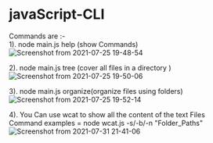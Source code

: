 
# javaScript-CLI
Commands are :-
<br>
1). node main.js help (show Commands)
![Screenshot from 2021-07-25 19-48-54](https://user-images.githubusercontent.com/56231634/126902563-dc04a3d5-9794-474f-a6f0-d9f677a73a67.png)

2). node main.js tree (cover all files in a directory )
<br>
![Screenshot from 2021-07-25 19-50-06](https://user-images.githubusercontent.com/56231634/126902612-f99bfdcd-9591-476b-b45c-04aa5fd951dd.png)

3). node main.js organize(organize files using folders)<br>
![Screenshot from 2021-07-25 19-52-14](https://user-images.githubusercontent.com/56231634/126902633-77289a86-13bd-45f8-aa88-fd0d12f7d06b.png)

4). You Can use wcat to show all the content of the text Files<br>
Command examples = node wcat.js -s/-b/-n "Folder_Paths"<br>
![Screenshot from 2021-07-31 21-41-06](https://user-images.githubusercontent.com/56231634/127746579-0744d9b6-fc09-48a7-b124-6d00ce976bfb.png)

